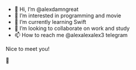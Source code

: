 - 👋 Hi, I’m @alexdamngreat
- 👀 I’m interested in programming and movie
- 🌱 I’m currently learning Swift
- 💞️ I’m looking to collaborate on work and study
- 📫 How to reach me @alexalexalex3 telegram

Nice to meet you!

🥰
